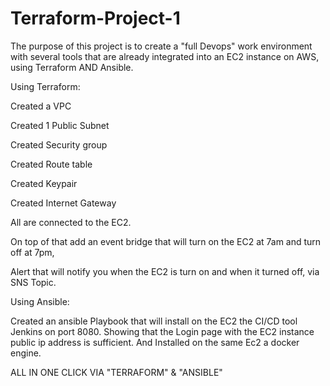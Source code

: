 # Terraform-Project-1

The purpose of this project is to create a "full Devops" work environment with several tools
that are already integrated into an EC2 instance on AWS, using Terraform AND Ansible.

Using Terraform:

Created a VPC

Created 1 Public Subnet

Created Security group

Created Route table

Created Keypair

Created Internet Gateway

All are connected to the EC2.

On top of that add an event bridge that will turn on the EC2 at 7am and turn off at 7pm,

Alert that will notify you when the EC2 is turn on and when it turned off, via SNS Topic.

Using Ansible:

Created an ansible Playbook that will install on the EC2 the CI/CD tool Jenkins on port 8080.
Showing that the Login page with the EC2 instance public ip address is sufficient.
And Installed on the same Ec2 a docker engine.

ALL IN ONE CLICK VIA "TERRAFORM" & "ANSIBLE"
